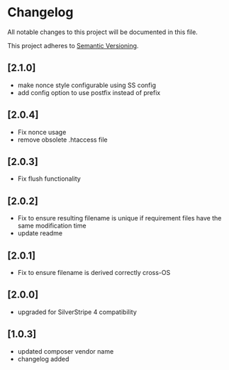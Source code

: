 # Changelog

All notable changes to this project will be documented in this file.

This project adheres to [Semantic Versioning](http://semver.org/).

## [2.1.0]

* make nonce style configurable using SS config
* add config option to use postfix instead of prefix

## [2.0.4]

* Fix nonce usage
* remove obsolete .htaccess file

## [2.0.3]

* Fix flush functionality

## [2.0.2]

* Fix to ensure resulting filename is unique if requirement files have the same modification time
* update readme

## [2.0.1]

* Fix to ensure filename is derived correctly cross-OS

## [2.0.0]

* upgraded for SilverStripe 4 compatibility

## [1.0.3]

* updated composer vendor name
* changelog added
